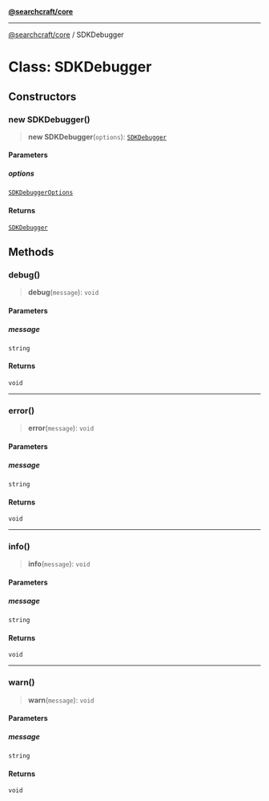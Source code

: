 [**@searchcraft/core**](https://docs.searchcraft.io/reference/sdk/core/README.md)

***

[@searchcraft/core](https://docs.searchcraft.io/reference/sdk/core/globals.md) / SDKDebugger

# Class: SDKDebugger

## Constructors

### new SDKDebugger()

> **new SDKDebugger**(`options`): [`SDKDebugger`](https://docs.searchcraft.io/reference/sdk/core/classes/SDKDebugger.md)

#### Parameters

##### options

[`SDKDebuggerOptions`](https://docs.searchcraft.io/reference/sdk/core/interfaces/SDKDebuggerOptions.md)

#### Returns

[`SDKDebugger`](https://docs.searchcraft.io/reference/sdk/core/classes/SDKDebugger.md)

## Methods

### debug()

> **debug**(`message`): `void`

#### Parameters

##### message

`string`

#### Returns

`void`

***

### error()

> **error**(`message`): `void`

#### Parameters

##### message

`string`

#### Returns

`void`

***

### info()

> **info**(`message`): `void`

#### Parameters

##### message

`string`

#### Returns

`void`

***

### warn()

> **warn**(`message`): `void`

#### Parameters

##### message

`string`

#### Returns

`void`

